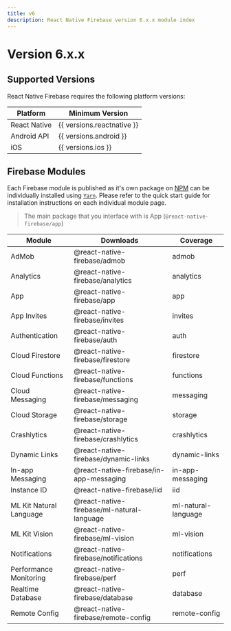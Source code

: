 ```yaml
---
title: v6
description: React Native Firebase version 6.x.x module index
---
```


# Version 6.x.x

## Supported Versions

React Native Firebase requires the following platform versions:

| Platform     | Minimum Version            |
| ------------ | -------------------------- |
| React Native | {{ versions.reactnative }} |
| Android API  | {{ versions.android }}     |
| iOS          | {{ versions.ios }}         |

## Firebase Modules

Each Firebase module is published as it's own package on [NPM](https://www.npmjs.com/) can be
individually installed using [`Yarn`](https://yarnpkg.com/lang/en/). Please refer to the quick start guide
for installation instructions on each individual module page.

> The main package that you interface with is <Anchor version href="/app">App</Anchor> (`@react-native-firebase/app`)

| Module                                                     | Downloads                                                                  | Coverage                                           |
| ---------------------------------------------------------- | -------------------------------------------------------------------------- | -------------------------------------------------- |
| <Anchor href="/admob">AdMob</Anchor>                       | <Badge type="downloads">@react-native-firebase/admob</Badge>               | <Badge type="coverage">admob</Badge>               |
| <Anchor href="/analytics">Analytics</Anchor>               | <Badge type="downloads">@react-native-firebase/analytics</Badge>           | <Badge type="coverage">analytics</Badge>           |
| <Anchor href="/app">App</Anchor>                           | <Badge type="downloads">@react-native-firebase/app</Badge>                 | <Badge type="coverage">app</Badge>                 |
| <Anchor href="/invites">App Invites</Anchor>               | <Badge type="downloads">@react-native-firebase/invites</Badge>             | <Badge type="coverage">invites</Badge>             |
| <Anchor href="/auth">Authentication</Anchor>               | <Badge type="downloads">@react-native-firebase/auth</Badge>                | <Badge type="coverage">auth</Badge>                |
| <Anchor href="/firestore">Cloud Firestore</Anchor>         | <Badge type="downloads">@react-native-firebase/firestore</Badge>           | <Badge type="coverage">firestore</Badge>           |
| <Anchor href="/functions">Cloud Functions</Anchor>         | <Badge type="downloads">@react-native-firebase/functions</Badge>           | <Badge type="coverage">functions</Badge>           |
| <Anchor href="/messaging">Cloud Messaging</Anchor>         | <Badge type="downloads">@react-native-firebase/messaging</Badge>           | <Badge type="coverage">messaging</Badge>           |
| <Anchor href="/storage">Cloud Storage</Anchor>             | <Badge type="downloads">@react-native-firebase/storage</Badge>             | <Badge type="coverage">storage</Badge>             |
| <Anchor href="/crashlytics">Crashlytics</Anchor>           | <Badge type="downloads">@react-native-firebase/crashlytics</Badge>         | <Badge type="coverage">crashlytics</Badge>         |
| <Anchor href="/links">Dynamic Links</Anchor>               | <Badge type="downloads">@react-native-firebase/dynamic-links</Badge>       | <Badge type="coverage">dynamic-links</Badge>       |
| <Anchor href="/in-app-messaging">In-app Messaging</Anchor> | <Badge type="downloads">@react-native-firebase/in-app-messaging</Badge>    | <Badge type="coverage">in-app-messaging</Badge>    |
| <Anchor href="/iid">Instance ID</Anchor>                   | <Badge type="downloads">@react-native-firebase/iid</Badge>                 | <Badge type="coverage">iid</Badge>                 |
| <Anchor href="/mlkit">ML Kit Natural Language</Anchor>     | <Badge type="downloads">@react-native-firebase/ml-natural-language</Badge> | <Badge type="coverage">ml-natural-language</Badge> |
| <Anchor href="/mlkit">ML Kit Vision</Anchor>               | <Badge type="downloads">@react-native-firebase/ml-vision</Badge>           | <Badge type="coverage">ml-vision</Badge>           |
| <Anchor href="/notifications">Notifications</Anchor>       | <Badge type="downloads">@react-native-firebase/notifications</Badge>       | <Badge type="coverage">notifications</Badge>       |
| <Anchor href="/perf">Performance Monitoring</Anchor>       | <Badge type="downloads">@react-native-firebase/perf</Badge>                | <Badge type="coverage">perf</Badge>                |
| <Anchor href="/database">Realtime Database</Anchor>        | <Badge type="downloads">@react-native-firebase/database</Badge>            | <Badge type="coverage">database</Badge>            |
| <Anchor href="/config">Remote Config</Anchor>              | <Badge type="downloads">@react-native-firebase/remote-config</Badge>       | <Badge type="coverage">remote-config</Badge>       |
